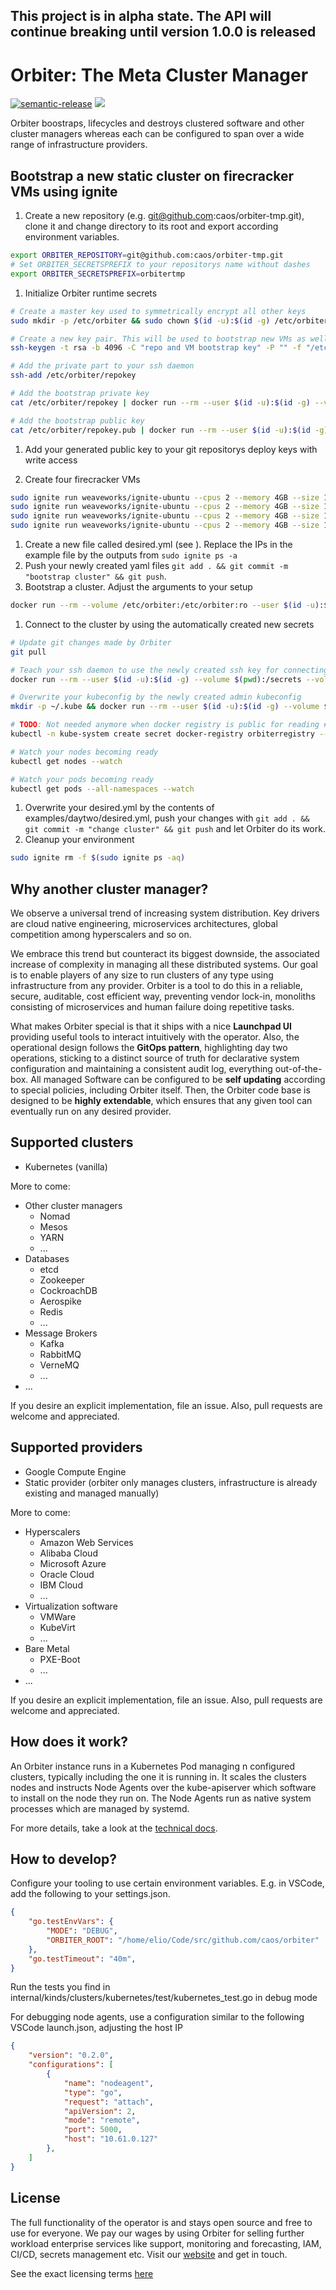 This project is in alpha state. The API will continue breaking until version 1.0.0 is released
-----  

# Orbiter: The Meta Cluster Manager

[![semantic-release](https://img.shields.io/badge/%20%20%F0%9F%93%A6%F0%9F%9A%80-semantic--release-e10079.svg)](https://github.com/semantic-release/semantic-release) ![](https://github.com/caos/orbiter/workflows/Release/badge.svg)


Orbiter boostraps, lifecycles and destroys clustered software and other cluster managers whereas each can be configured to span over a wide range of infrastructure providers.

## Bootstrap a new static cluster on firecracker VMs using ignite

1. Create a new repository (e.g. git@github.com:caos/orbiter-tmp.git), clone it and change directory to its root and export according environment variables.
```bash
export ORBITER_REPOSITORY=git@github.com:caos/orbiter-tmp.git
# Set ORBITER_SECRETSPREFIX to your repositorys name without dashes
export ORBITER_SECRETSPREFIX=orbitertmp
```

1. Initialize Orbiter runtime secrets
```bash
# Create a master key used to symmetrically encrypt all other keys
sudo mkdir -p /etc/orbiter && sudo chown $(id -u):$(id -g) /etc/orbiter && echo -n "a very secret key!" > /etc/orbiter/masterkey && chmod 600 /etc/orbiter/masterkey

# Create a new key pair. This will be used to bootstrap new VMs as well as authenticating our git calls.
ssh-keygen -t rsa -b 4096 -C "repo and VM bootstrap key" -P "" -f "/etc/orbiter/repokey" -q

# Add the private part to your ssh daemon
ssh-add /etc/orbiter/repokey

# Add the bootstrap private key
cat /etc/orbiter/repokey | docker run --rm --user $(id -u):$(id -g) --volume $(pwd):/secrets --volume /etc/orbiter:/etc/orbiter:ro --workdir /secrets --interactive docker.pkg.github.com/caos/orbiter/orbiter:latest --addsecret ${ORBITER_SECRETSPREFIX}prodstatic_bootstrapkey

# Add the bootstrap public key
cat /etc/orbiter/repokey.pub | docker run --rm --user $(id -u):$(id -g) --volume $(pwd):/secrets --volume /etc/orbiter:/etc/orbiter:ro --workdir /secrets --interactive docker.pkg.github.com/caos/orbiter/orbiter:latest --addsecret ${ORBITER_SECRETSPREFIX}prodstatic_bootstrapkey_pub
```

1. Add your generated public key to your git repositorys deploy keys with write access

1. Create four firecracker VMs
```bash
sudo ignite run weaveworks/ignite-ubuntu --cpus 2 --memory 4GB --size 15GB --ssh=/etc/orbiter/repokey.pub --ports 5000:5000 --ports 6443:6443 --name first
sudo ignite run weaveworks/ignite-ubuntu --cpus 2 --memory 4GB --size 15GB --ssh=/etc/orbiter/repokey.pub --ports 5000:5000 --ports 6443:6443 --name second
sudo ignite run weaveworks/ignite-ubuntu --cpus 2 --memory 4GB --size 15GB --ssh=/etc/orbiter/repokey.pub --ports 5000:5000 --ports 6443:6443 --name third
sudo ignite run weaveworks/ignite-ubuntu --cpus 2 --memory 4GB --size 15GB --ssh=/etc/orbiter/repokey.pub --ports 5000:5000 --ports 6443:6443 --name fourth
```
1. Create a new file called desired.yml (see [](examples/dayone/desired.yml)). Replace the IPs in the example file by the outputs from `sudo ignite ps -a`
1. Push your newly created yaml files `git add . && git commit -m "bootstrap cluster" && git push`.
1. Bootstrap a cluster. Adjust the arguments to your setup
```bash
docker run --rm --volume /etc/orbiter:/etc/orbiter:ro --user $(id -u):$(id -g) docker.pkg.github.com/caos/orbiter/orbiter:latest --repourl $ORBITER_REPOSITORY
```
1. Connect to the cluster by using the automatically created new secrets
```bash
# Update git changes made by Orbiter
git pull

# Teach your ssh daemon to use the newly created ssh key for connecting the VMS directly. The bootstrap key is not going to work anymore. 
docker run --rm --user $(id -u):$(id -g) --volume $(pwd):/secrets --volume /etc/orbiter:/etc/orbiter:ro --workdir /secrets --interactive docker.pkg.github.com/caos/orbiter/orbiter:latest --readsecret ${ORBITER_SECRETSPREFIX}prodstatic_maintenancekey > /tmp/orbiter-maintenancekey && chmod 0600 /tmp/orbiter-maintenancekey && ssh-add /tmp/orbiter-maintenancekey

# Overwrite your kubeconfig by the newly created admin kubeconfig
mkdir -p ~/.kube && docker run --rm --user $(id -u):$(id -g) --volume $(pwd):/secrets --volume /etc/orbiter:/etc/orbiter:ro --workdir /secrets --interactive docker.pkg.github.com/caos/orbiter/orbiter:latest --readsecret ${ORBITER_SECRETSPREFIX}prod_kubeconfig > ~/.kube/config

# TODO: Not needed anymore when docker registry is public for reading #39
kubectl -n kube-system create secret docker-registry orbiterregistry --docker-server=docker.pkg.github.com --docker-username=${GITHUB_USERNAME} --docker-password=${GITHUB_ACCESS_TOKEN}

# Watch your nodes becoming ready
kubectl get nodes --watch

# Watch your pods becoming ready
kubectl get pods --all-namespaces --watch
```

1. Overwrite your desired.yml by the contents of examples/daytwo/desired.yml, push your changes with `git add . && git commit -m "change cluster" && git push` and let Orbiter do its work.
1. Cleanup your environment
```bash
sudo ignite rm -f $(sudo ignite ps -aq)
```

## Why another cluster manager?

We observe a universal trend of increasing system distribution. Key drivers are cloud native engineering, microservices architectures, global competition among hyperscalers and so on.

We embrace this trend but counteract its biggest downside, the associated increase of complexity in managing all these distributed systems. Our goal is to enable players of any size to run clusters of any type using infrastructure from any provider. Orbiter is a tool to do this in a reliable, secure, auditable, cost efficient way, preventing vendor lock-in, monoliths consisting of microservices and human failure doing repetitive tasks.

What makes Orbiter special is that it ships with a nice **Launchpad UI** providing useful tools to interact intuitively with the operator. Also, the operational design follows the **GitOps pattern**, highlighting day two operations, sticking to a distinct source of truth for declarative system configuration and maintaining a consistent audit log, everything out-of-the-box. All managed Software can be configured to be **self updating** according to special policies, including Orbiter itself. Then, the Orbiter code base is designed to be **highly extendable**, which ensures that any given tool can eventually run on any desired provider.

## Supported clusters

- Kubernetes (vanilla)

More to come:
- Other cluster managers
    - Nomad
    - Mesos
    - YARN
    - ...
- Databases
    - etcd
    - Zookeeper
    - CockroachDB
    - Aerospike
    - Redis
    - ...
- Message Brokers
    - Kafka
    - RabbitMQ
    - VerneMQ
    - ...
- ...

If you desire an explicit implementation, file an issue. Also, pull requests are welcome and appreciated.

## Supported providers

- Google Compute Engine
- Static provider (orbiter only manages clusters, infrastructure is already existing and managed manually)

More to come:
- Hyperscalers
    - Amazon Web Services
    - Alibaba Cloud
    - Microsoft Azure
    - Oracle Cloud
    - IBM Cloud
    - ...
- Virtualization software
    - VMWare
    - KubeVirt
    - ...
- Bare Metal
    - PXE-Boot
    - ...
- ... 

If you desire an explicit implementation, file an issue. Also, pull requests are welcome and appreciated.

## How does it work?

An Orbiter instance runs in a Kubernetes Pod managing n configured clusters, typically including the one it is running in. It scales the clusters nodes and instructs Node Agents over the kube-apiserver which software to install on the node they run on. The Node Agents run as native system processes which are managed by systemd.

For more details, take a look at the [technical docs](./docs/README.md).

## How to develop?

Configure your tooling to use certain environment variables. E.g. in VSCode, add the following to your settings.json.
```json
{
    "go.testEnvVars": {
        "MODE": "DEBUG",
        "ORBITER_ROOT": "/home/elio/Code/src/github.com/caos/orbiter"
    },
    "go.testTimeout": "40m",
}
```

Run the tests you find in internal/kinds/clusters/kubernetes/test/kubernetes_test.go in debug mode

For debugging node agents, use a configuration similar to the following VSCode launch.json, adjusting the host IP
```json
{
    "version": "0.2.0",
    "configurations": [
        {
            "name": "nodeagent",
            "type": "go",
            "request": "attach",
            "apiVersion": 2,
            "mode": "remote",
            "port": 5000,
            "host": "10.61.0.127"
        },
    ]
}
```
## License

The full functionality of the operator is and stays open source and free to use for everyone. We pay our wages by using Orbiter for selling further workload enterprise services like support, monitoring and forecasting, IAM, CI/CD, secrets management etc. Visit our [website](https://caos.ch) and get in touch.

See the exact licensing terms [here](./LICENSE)

